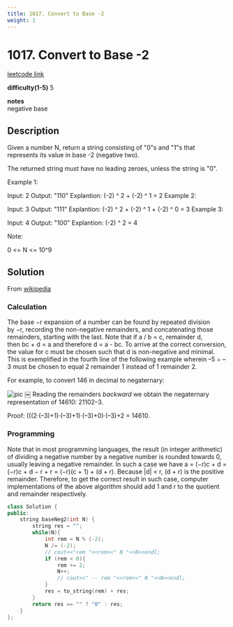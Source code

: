 ```yaml
---
title: 1017. Convert to Base -2
weight: 1
---
```

# 1017. Convert to Base -2
[leetcode link](https://leetcode.com/problems/convert-to-base-2/)

**difficulty(1-5)** 
5

**notes**   
negative base

## Description

Given a number N, return a string consisting of "0"s and "1"s that represents its value in base -2 (negative two).

The returned string must have no leading zeroes, unless the string is "0".

 

Example 1:

Input: 2
Output: "110"
Explantion: (-2) ^ 2 + (-2) ^ 1 = 2
Example 2:

Input: 3
Output: "111"
Explantion: (-2) ^ 2 + (-2) ^ 1 + (-2) ^ 0 = 3
Example 3:

Input: 4
Output: "100"
Explantion: (-2) ^ 2 = 4
 

Note:

0 <= N <= 10^9

## Solution
From [wikipedia](https://en.wikipedia.org/wiki/Negative_base)

### Calculation
The base −r expansion of a number can be found by repeated division by −r, recording the non-negative remainders, and concatenating those remainders, starting with the last. Note that if a / b = c, remainder d, then bc + d = a and therefore d = a - bc. To arrive at the correct conversion, the value for c must be chosen such that d is non-negative and minimal. This is exemplified in the fourth line of the following example wherein –5 ÷ –3 must be chosen to equal 2 remainder 1 instead of 1 remainder 2.

For example, to convert 146 in decimal to negaternary:

![pic](https://wikimedia.org/api/rest_v1/media/math/render/svg/1febcfc36eb4cf20343e3d6d13534dd280ab8aa2)
￼
Reading the remainders *backward* we obtain the negaternary representation of 14610: 21102–3.

Proof: (((2·(–3)+1)·(–3)+1)·(–3)+0)·(–3)+2 = 14610.

### Programming
Note that in most programming languages, the result (in integer arithmetic) of dividing a negative number by a negative number is rounded towards 0, usually leaving a negative remainder. In such a case we have a = (−r)c + d = (−r)c + d − r + r = (−r)(c + 1) + (d + r). Because |d| < r, (d + r) is the positive remainder. Therefore, to get the correct result in such case, computer implementations of the above algorithm should add 1 and r to the quotient and remainder respectively.

```c++
class Solution {
public:
    string baseNeg2(int N) {
        string res = "";
        while(N){
            int rem = N % (-2);
            N /= (-2);
            // cout<<"rem "<<rem<<" N "<<N<<endl;
            if (rem < 0){
                rem += 2;
                N++;
                // cout<<" -- rem "<<rem<<" N "<<N<<endl;
            }
            res = to_string(rem) + res;
        }
        return res == "" ? "0" : res;
    }
};
```


